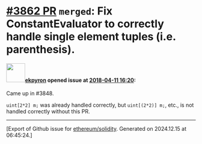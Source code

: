 # [\#3862 PR](https://github.com/ethereum/solidity/pull/3862) `merged`: Fix ConstantEvaluator to correctly handle single element tuples (i.e. parenthesis).

#### <img src="https://avatars.githubusercontent.com/u/1347491?v=4" width="50">[ekpyron](https://github.com/ekpyron) opened issue at [2018-04-11 16:20](https://github.com/ethereum/solidity/pull/3862):

Came up in #3848.

``uint[2*2] m;`` was already handled correctly, but ``uint[(2*2)] m;``, etc., is not handled correctly without this PR.





-------------------------------------------------------------------------------



[Export of Github issue for [ethereum/solidity](https://github.com/ethereum/solidity). Generated on 2024.12.15 at 06:45:24.]
